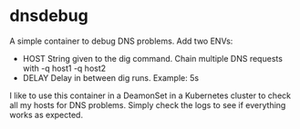 # dnsdebug
A simple container to debug DNS problems. Add two ENVs:
* HOST String given to the dig command. Chain multiple DNS requests with -q host1 -q host2
* DELAY Delay in between dig runs. Example: 5s

I like to use this container in a DeamonSet in a Kubernetes cluster to check all my hosts for DNS problems. Simply check the logs to see if everything works as expected.
